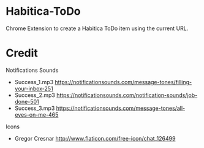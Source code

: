 # Habitica-ToDo
Chrome Extension to create a Habitica ToDo item using the current URL.


# Credit
Notifications Sounds
+ Success_1.mp3 https://notificationsounds.com/message-tones/filling-your-inbox-251
+ Success_2.mp3 https://notificationsounds.com/notification-sounds/job-done-501
+ Success_3.mp3 https://notificationsounds.com/message-tones/all-eyes-on-me-465

Icons
+ Gregor Cresnar http://www.flaticon.com/free-icon/chat_126499
